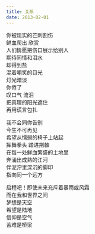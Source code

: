 ```yaml
---
title: 关系
date: 2013-02-01
---
```


你被现实的芒刺割伤  
鲜血爬出 欣赏    
人们情愿把伤口展示给别人    
期待同情和泪水  
却得到盐  
混着嘲笑的目光  
灯光暗淡  
你倦了  
叹口气 流泪  
把真理的阳光遮住  
再用谎言包扎   
  
我不会同你告别  
今生不可再见  
希望从懦弱的椅子上站起  
挥舞拳头 踏进荆棘  
在每一处鲜血繁盛的土地里  
奔涌出成熟的江河  
伴泥泞里深沉的脚印  
指向同一个远方  
  
启程吧！即使未来充斥着暴雨或风霜  
而在我和世界之间  
梦想是天空  
希望是陆地  
信仰是空气  
苦难是桥梁   